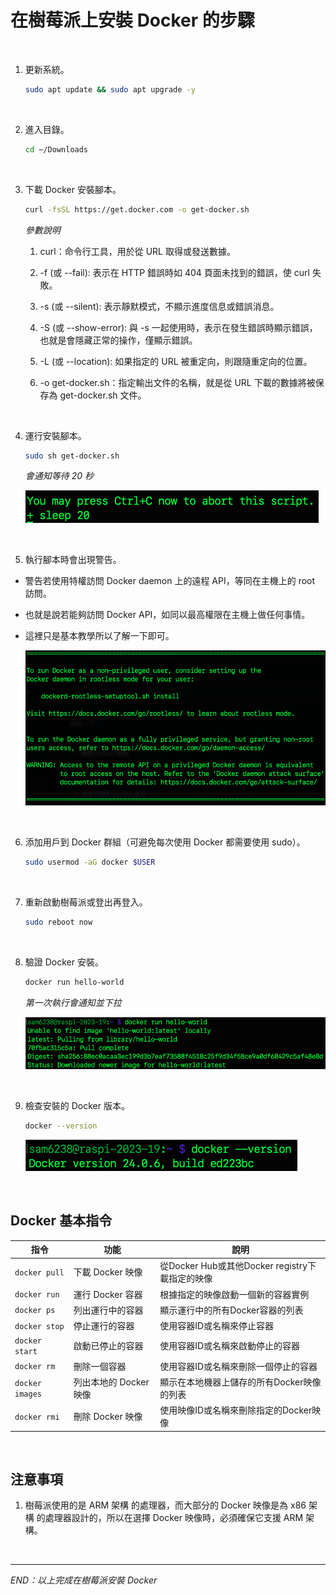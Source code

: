 # 在樹莓派上安裝 Docker 的步驟

<br>

1. 更新系統。

   ```bash
   sudo apt update && sudo apt upgrade -y
   ```

<br>

2. 進入目錄。

   ```bash
   cd ~/Downloads
   ```

<br>

3. 下載 Docker 安裝腳本。

   ```bash
   curl -fsSL https://get.docker.com -o get-docker.sh
   ```

   _參數說明_

   1. curl：命令行工具，用於從 URL 取得或發送數據。

   2. -f (或 --fail): 表示在 HTTP 錯誤時如 404 頁面未找到的錯誤，使 curl 失敗。

   3. -s (或 --silent): 表示靜默模式，不顯示進度信息或錯誤消息。

   4. -S (或 --show-error): 與 -s 一起使用時，表示在發生錯誤時顯示錯誤，也就是會隱藏正常的操作，僅顯示錯誤。

   5. -L (或 --location): 如果指定的 URL 被重定向，則跟隨重定向的位置。

   6. -o get-docker.sh：指定輸出文件的名稱，就是從 URL 下載的數據將被保存為 get-docker.sh 文件。

<br>

4. 運行安裝腳本。

   ```bash
   sudo sh get-docker.sh
   ```
   
   _會通知等待 20 秒_   
   
   ![](images/img_08.png)

<br>

5. 執行腳本時會出現警告。

- 警告若使用特權訪問 Docker daemon 上的遠程 API，等同在主機上的 root 訪問。

- 也就是說若能夠訪問 Docker API，如同以最高權限在主機上做任何事情。

- 這裡只是基本教學所以了解一下即可。

   ![](images/img_09.png)

<br>

6. 添加用戶到 Docker 群組（可避免每次使用 Docker 都需要使用 sudo）。

   ```bash
   sudo usermod -aG docker $USER
   ```

<br>

7. 重新啟動樹莓派或登出再登入。

   ```bash
   sudo reboot now
   ```

<br>

8. 驗證 Docker 安裝。

   ```bash
   docker run hello-world
   ```

   _第一次執行會通知並下拉_
   
   ![](images/img_10.png)

<br>

9. 檢查安裝的 Docker 版本。

   ```bash
   docker --version
   ```

   ![](images/img_11.png)

<br>

## Docker 基本指令

| 指令              | 功能                   | 說明                                            |
| ----------------- | ---------------------- | ----------------------------------------------- |
| `docker pull`   | 下載 Docker 映像       | 從Docker Hub或其他Docker registry下載指定的映像 |
| `docker run`    | 運行 Docker 容器       | 根據指定的映像啟動一個新的容器實例              |
| `docker ps`     | 列出運行中的容器       | 顯示運行中的所有Docker容器的列表                |
| `docker stop`   | 停止運行的容器         | 使用容器ID或名稱來停止容器                      |
| `docker start`  | 啟動已停止的容器       | 使用容器ID或名稱來啟動停止的容器                |
| `docker rm`     | 刪除一個容器           | 使用容器ID或名稱來刪除一個停止的容器            |
| `docker images` | 列出本地的 Docker 映像 | 顯示在本地機器上儲存的所有Docker映像的列表      |
| `docker rmi`    | 刪除 Docker 映像       | 使用映像ID或名稱來刪除指定的Docker映像          |

<br>

## 注意事項

1. 樹莓派使用的是 ARM 架構 的處理器，而大部分的 Docker 映像是為 x86 架構 的處理器設計的，所以在選擇 Docker 映像時，必須確保它支援 ARM 架構。

<br>

___

_END：以上完成在樹莓派安裝 Docker_
